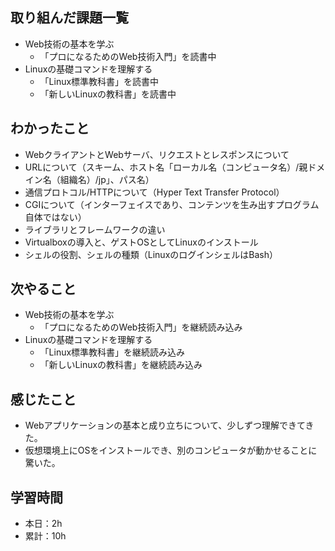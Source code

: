 ## 取り組んだ課題一覧
- Web技術の基本を学ぶ
  - 「プロになるためのWeb技術入門」を読書中
- Linuxの基礎コマンドを理解する
  - 「Linux標準教科書」を読書中
  - 「新しいLinuxの教科書」を読書中

## わかったこと
- WebクライアントとWebサーバ、リクエストとレスポンスについて
- URLについて（スキーム、ホスト名「ローカル名（コンピュータ名）/親ドメイン名（組織名）/jp」、パス名）
- 通信プロトコル/HTTPについて（Hyper Text Transfer Protocol）
- CGIについて（インターフェイスであり、コンテンツを生み出すプログラム自体ではない）
- ライブラリとフレームワークの違い
- Virtualboxの導入と、ゲストOSとしてLinuxのインストール
- シェルの役割、シェルの種類（LinuxのログインシェルはBash）

## 次やること
- Web技術の基本を学ぶ
  - 「プロになるためのWeb技術入門」を継続読み込み
- Linuxの基礎コマンドを理解する
  - 「Linux標準教科書」を継続読み込み
  - 「新しいLinuxの教科書」を継続読み込み

## 感じたこと
- Webアプリケーションの基本と成り立ちについて、少しずつ理解できてきた。
- 仮想環境上にOSをインストールでき、別のコンピュータが動かせることに驚いた。

## 学習時間
- 本日：2h
- 累計：10h
